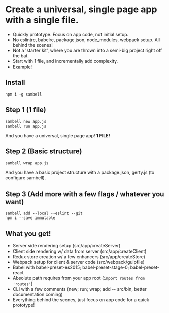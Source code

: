 # Create a universal, single page app with a single file.

- Quickly prototype. Focus on app code, not initial setup.
- No eslintrc, babelrc, package.json, node_modules, webpack setup. All behind the scenes!
- Not a 'starter kit', where you are thrown into a semi-big project right off the bat.
- Start with 1 file, and incrementally add complexity.
- [Example!](https://github.com/ndreckshage/sambell-example)

## Install
```
npm i -g sambell
```

## Step 1 (1 file)
```
sambell new app.js
sambell run app.js
```

And you have a universal, single page app! **1 FILE!**

## Step 2 (Basic structure)
```
sambell wrap app.js
```

And you have a basic project structure with a package.json, gerty.js (to configure sambell).

## Step 3 (Add more with a few flags / whatever you want)
```
sambell add --local --eslint --git
npm i --save immutable
```

## What you get!
- Server side rendering setup (src/app/createServer)
- Client side rendering w/ data from server (src/app/createClient)
- Redux store creation w/ a few enhancers (src/app/createStore)
- Webpack setup for client & server code (src/webpack/gulpfile)
- Babel with babel-preset-es2015; babel-preset-stage-0; babel-preset-react
- Absolute path requires from your app root (```import routes from 'routes'```)
- CLI with a few comments (new; run; wrap; add -- src/bin, better documentation coming)
- Everything behind the scenes, just focus on app code for a quick prototype!
